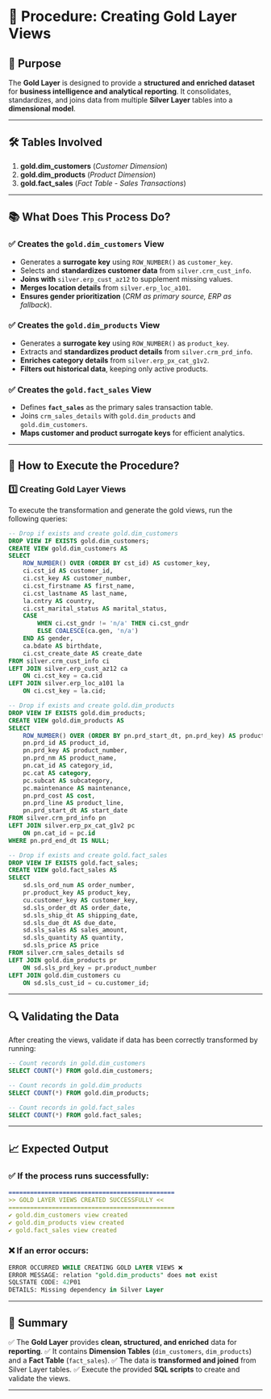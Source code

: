 # 📌 Procedure: Creating Gold Layer Views

## 🔹 Purpose
The **Gold Layer** is designed to provide a **structured and enriched dataset** for **business intelligence and analytical reporting**. It consolidates, standardizes, and joins data from multiple **Silver Layer** tables into a **dimensional model**.

---

## 🛠️ Tables Involved

1. **gold.dim_customers** (*Customer Dimension*)
2. **gold.dim_products** (*Product Dimension*)
3. **gold.fact_sales** (*Fact Table - Sales Transactions*)

---

## 📚 What Does This Process Do?

### ✅ Creates the `gold.dim_customers` View
- Generates a **surrogate key** using `ROW_NUMBER()` as `customer_key`.
- Selects and **standardizes customer data** from `silver.crm_cust_info`.
- **Joins with** `silver.erp_cust_az12` to supplement missing values.
- **Merges location details** from `silver.erp_loc_a101`.
- **Ensures gender prioritization** (*CRM as primary source, ERP as fallback*).

### ✅ Creates the `gold.dim_products` View
- Generates a **surrogate key** using `ROW_NUMBER()` as `product_key`.
- Extracts and **standardizes product details** from `silver.crm_prd_info`.
- **Enriches category details** from `silver.erp_px_cat_g1v2`.
- **Filters out historical data**, keeping only active products.

### ✅ Creates the `gold.fact_sales` View
- Defines **`fact_sales`** as the primary sales transaction table.
- Joins `crm_sales_details` with `gold.dim_products` and `gold.dim_customers`.
- **Maps customer and product surrogate keys** for efficient analytics.

---

## 📀 How to Execute the Procedure?

### 1️⃣ Creating Gold Layer Views
To execute the transformation and generate the gold views, run the following queries:

```sql
-- Drop if exists and create gold.dim_customers
DROP VIEW IF EXISTS gold.dim_customers;
CREATE VIEW gold.dim_customers AS
SELECT
    ROW_NUMBER() OVER (ORDER BY cst_id) AS customer_key,
    ci.cst_id AS customer_id,
    ci.cst_key AS customer_number,
    ci.cst_firstname AS first_name,
    ci.cst_lastname AS last_name,
    la.cntry AS country,
    ci.cst_marital_status AS marital_status,
    CASE
        WHEN ci.cst_gndr != 'n/a' THEN ci.cst_gndr
        ELSE COALESCE(ca.gen, 'n/a')
    END AS gender,
    ca.bdate AS birthdate,
    ci.cst_create_date AS create_date
FROM silver.crm_cust_info ci
LEFT JOIN silver.erp_cust_az12 ca
    ON ci.cst_key = ca.cid
LEFT JOIN silver.erp_loc_a101 la
    ON ci.cst_key = la.cid;
```

```sql
-- Drop if exists and create gold.dim_products
DROP VIEW IF EXISTS gold.dim_products;
CREATE VIEW gold.dim_products AS
SELECT
    ROW_NUMBER() OVER (ORDER BY pn.prd_start_dt, pn.prd_key) AS product_key,
    pn.prd_id AS product_id,
    pn.prd_key AS product_number,
    pn.prd_nm AS product_name,
    pn.cat_id AS category_id,
    pc.cat AS category,
    pc.subcat AS subcategory,
    pc.maintenance AS maintenance,
    pn.prd_cost AS cost,
    pn.prd_line AS product_line,
    pn.prd_start_dt AS start_date
FROM silver.crm_prd_info pn
LEFT JOIN silver.erp_px_cat_g1v2 pc
    ON pn.cat_id = pc.id
WHERE pn.prd_end_dt IS NULL;
```

```sql
-- Drop if exists and create gold.fact_sales
DROP VIEW IF EXISTS gold.fact_sales;
CREATE VIEW gold.fact_sales AS
SELECT
    sd.sls_ord_num AS order_number,
    pr.product_key AS product_key,
    cu.customer_key AS customer_key,
    sd.sls_order_dt AS order_date,
    sd.sls_ship_dt AS shipping_date,
    sd.sls_due_dt AS due_date,
    sd.sls_sales AS sales_amount,
    sd.sls_quantity AS quantity,
    sd.sls_price AS price
FROM silver.crm_sales_details sd
LEFT JOIN gold.dim_products pr
    ON sd.sls_prd_key = pr.product_number
LEFT JOIN gold.dim_customers cu
    ON sd.sls_cust_id = cu.customer_id;
```

---

## 🔍 Validating the Data
After creating the views, validate if data has been correctly transformed by running:

```sql
-- Count records in gold.dim_customers
SELECT COUNT(*) FROM gold.dim_customers;

-- Count records in gold.dim_products
SELECT COUNT(*) FROM gold.dim_products;

-- Count records in gold.fact_sales
SELECT COUNT(*) FROM gold.fact_sales;
```

---

## 📈 Expected Output

### ✅ **If the process runs successfully:**
```markdown
==============================================
>> GOLD LAYER VIEWS CREATED SUCCESSFULLY <<
==============================================
✔ gold.dim_customers view created
✔ gold.dim_products view created
✔ gold.fact_sales view created
```

### ❌ **If an error occurs:**
```sql
ERROR OCCURRED WHILE CREATING GOLD LAYER VIEWS ❌
ERROR MESSAGE: relation "gold.dim_products" does not exist
SQLSTATE CODE: 42P01
DETAILS: Missing dependency in Silver Layer
```

---

## 🚀 Summary

✅ The **Gold Layer** provides **clean, structured, and enriched** data for **reporting**.
✅ It contains **Dimension Tables** (`dim_customers`, `dim_products`) and a **Fact Table** (`fact_sales`).
✅ The data is **transformed and joined** from Silver Layer tables.
✅ Execute the provided **SQL scripts** to create and validate the views.

---
